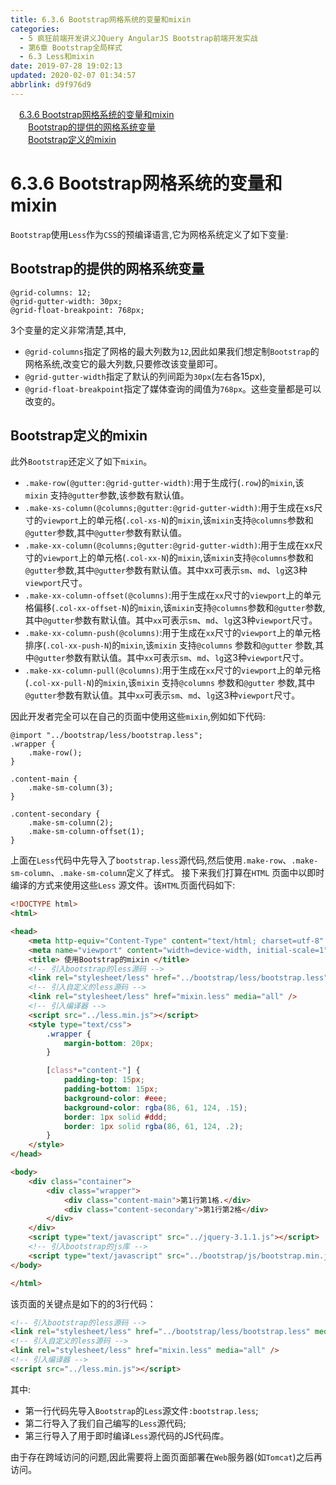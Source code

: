 ```yaml
---
title: 6.3.6 Bootstrap网格系统的变量和mixin
categories: 
  - 5 疯狂前端开发讲义JQuery AngularJS Bootstrap前端开发实战
  - 第6章 Bootstrap全局样式
  - 6.3 Less和mixin
date: 2019-07-28 19:02:13
updated: 2020-02-07 01:34:57
abbrlink: d9f976d9
---
```

<div id='my_toc'><a href="/JavaReadingNotes/d9f976d9/#6-3-6-Bootstrap网格系统的变量和mixin" class="header_1">6.3.6 Bootstrap网格系统的变量和mixin</a>&nbsp;<br><a href="/JavaReadingNotes/d9f976d9/#Bootstrap的提供的网格系统变量" class="header_2">Bootstrap的提供的网格系统变量</a>&nbsp;<br><a href="/JavaReadingNotes/d9f976d9/#Bootstrap定义的mixin" class="header_2">Bootstrap定义的mixin</a>&nbsp;<br></div>
<style>.header_1{margin-left: 1em;}.header_2{margin-left: 2em;}.header_3{margin-left: 3em;}.header_4{margin-left: 4em;}.header_5{margin-left: 5em;}.header_6{margin-left: 6em;}</style>
<!--more-->
<script>if (navigator.platform.search('arm')==-1){document.getElementById('my_toc').style.display = 'none';}var e,p = document.getElementsByTagName('p');while (p.length>0) {e = p[0];e.parentElement.removeChild(e);}</script>

<!--end-->
<!--SSTStart-->
# 6.3.6 Bootstrap网格系统的变量和mixin #
`Bootstrap`使用`Less`作为`CSS`的预编译语言,它为网格系统定义了如下变量:
## Bootstrap的提供的网格系统变量 ##
```less
@grid-columns: 12;
@grid-gutter-width: 30px;
@grid-float-breakpoint: 768px;
```
3个变量的定义非常清楚,其中,
- `@grid-columns`指定了网格的最大列数为`12`,因此如果我们想定制`Bootstrap`的网格系统,改变它的最大列数,只要修改该变量即可。
- `@grid-gutter-width`指定了默认的列间距为`30px`(左右各15px),
- `@grid-float-breakpoint`指定了媒体查询的阈值为`768px`。这些变量都是可以改变的。

## Bootstrap定义的mixin ##
此外`Bootstrap`还定义了如下`mixin`。
- `.make-row(@gutter:@grid-gutter-width)`:用于生成行(`.row`)的`mixin`,该`mixin` 支持`@gutter`参数,该参数有默认值。
- `.make-xs-column(@columns;@gutter:@grid-gutter-width)`:用于生成在xs尺寸的`viewport`上的单元格(`.col-xs-N`)的`mixin`,该`mixin`支持`@columns`参数和`@gutter`参数,其中`@gutter`参数有默认值。
- `.make-xx-column(@columns;@gutter:@grid-gutter-width)`:用于生成在xx尺寸的`viewport`上的单元格(`.col-xx-N`)的`mixin`,该`mixin`支持`@columns`参数和`@gutter`参数,其中`@gutter`参数有默认值。其中xx可表示`sm`、`md`、`lg`这3种`viewport`尺寸。
- `.make-xx-column-offset(@columns)`:用于生成在`xx`尺寸的`viewport`上的单元格偏移(`.col-xx-offset-N`)的`mixin`,该`mixin`支持`@columns`参数和`@gutter`参数,其中`@gutter`参数有默认值。其中`xx`可表示`sm`、`md`、`lg`这3种`viewport`尺寸。
- `.make-xx-column-push(@columns)`:用于生成在`xx`尺寸的`viewport`上的单元格排序(`.col-xx-push-N`)的`mixin`,该`mixin` 支持`@columns` 参数和`@gutter` 参数,其中`@gutter`参数有默认值。其中`xx`可表示`sm`、`md`、`lg`这3种`viewport`尺寸。
- `.make-xx-column-pull(@columns)`:用于生成在`xx`尺寸的`viewport`上的单元格(`.col-xx-pull-N`)的`mixin`,该`mixin` 支持`@columns` 参数和`@gutter` 参数,其中`@gutter`参数有默认值。其中`xx`可表示`sm`、`md`、`lg`这3种`viewport`尺寸。

因此开发者完全可以在自己的页面中使用这些`mixin`,例如如下代码:
```less
@import "../bootstrap/less/bootstrap.less";
.wrapper {
    .make-row();
}

.content-main {
    .make-sm-column(3);
}

.content-secondary {
    .make-sm-column(2);
    .make-sm-column-offset(1);
}
```
上面在`Less`代码中先导入了`bootstrap.less`源代码,然后使用`.make-row`、`.make-sm-column`、`.make-sm-column`定义了样式。
接下来我们打算在`HTML` 页面中以即时编译的方式来使用这些`Less` 源文件。该`HTML`页面代码如下:
```html
<!DOCTYPE html>
<html>

<head>
    <meta http-equiv="Content-Type" content="text/html; charset=utf-8" />
    <meta name="viewport" content="width=device-width, initial-scale=1">
    <title> 使用Bootstrap的mixin </title>
    <!-- 引入bootstrap的less源码 -->
    <link rel="stylesheet/less" href="../bootstrap/less/bootstrap.less" media="all" />
    <!-- 引入自定义的less源码 -->
    <link rel="stylesheet/less" href="mixin.less" media="all" />
    <!-- 引入编译器 -->
    <script src="../less.min.js"></script>
    <style type="text/css">
        .wrapper {
            margin-bottom: 20px;
        }

        [class*="content-"] {
            padding-top: 15px;
            padding-bottom: 15px;
            background-color: #eee;
            background-color: rgba(86, 61, 124, .15);
            border: 1px solid #ddd;
            border: 1px solid rgba(86, 61, 124, .2);
        }
    </style>
</head>

<body>
    <div class="container">
        <div class="wrapper">
            <div class="content-main">第1行第1格.</div>
            <div class="content-secondary">第1行第2格</div>
        </div>
    </div>
    <script type="text/javascript" src="../jquery-3.1.1.js"></script>
    <!-- 引入bootstrap的js库 -->
    <script type="text/javascript" src="../bootstrap/js/bootstrap.min.js"></script>
</body>

</html>
```
该页面的关键点是如下的的3行代码：
```html
<!-- 引入bootstrap的less源码 -->
<link rel="stylesheet/less" href="../bootstrap/less/bootstrap.less" media="all" />
<!-- 引入自定义的less源码 -->
<link rel="stylesheet/less" href="mixin.less" media="all" />
<!-- 引入编译器 -->
<script src="../less.min.js"></script>
```
其中:
- 第一行代码先导入`Bootstrap`的`Less`源文件`:bootstrap.less`;
- 第二行导入了我们自己编写的`Less`源代码;
- 第三行导入了用于即时编译`Less`源代码的JS代码库。 

由于存在跨域访问的问题,因此需要将上面页面部署在`Web`服务器(如`Tomcat`)之后再访问。
<!--SSTStop-->

